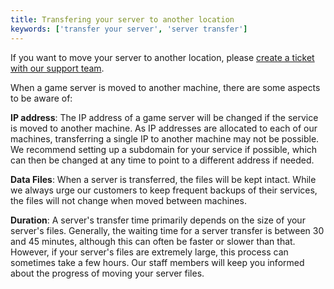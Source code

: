 ```yaml
---
title: Transfering your server to another location
keywords: ['transfer your server', 'server transfer']
---
```


If you want to move your server to another location, please [create a ticket with our support team](https://clients.fragnet.net/submitticket.php).

When a game server is moved to another machine, there are some aspects to be aware of:

**IP address**: The IP address of a game server will be changed if the service is moved to another machine. As IP addresses are allocated to each of our machines, transferring a single IP to another machine may not be possible. We recommend setting up a subdomain for your service if possible, which can then be changed at any time to point to a different address if needed.

**Data Files**: When a server is transferred, the files will be kept intact. While we always urge our customers to keep frequent backups of their services, the files will not change when moved between machines.

**Duration**: A server's transfer time primarily depends on the size of your server's files. Generally, the waiting time for a server transfer is between 30 and 45 minutes, although this can often be faster or slower than that. However, if your server's files are extremely large, this process can sometimes take a few hours.
Our staff members will keep you informed about the progress of moving your server files.